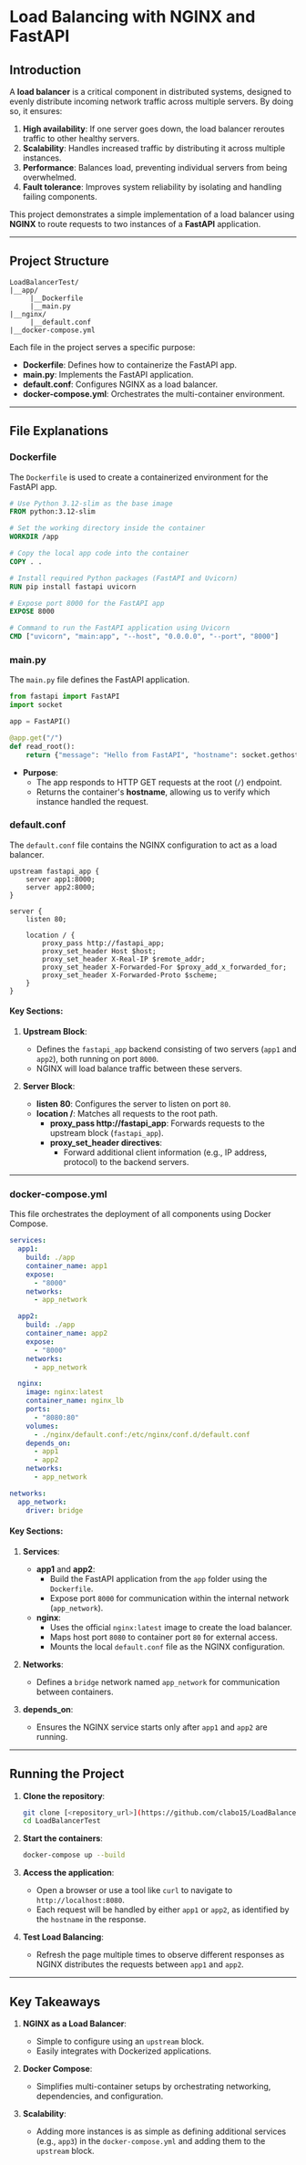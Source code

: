 # Load Balancing with NGINX and FastAPI

## Introduction

A **load balancer** is a critical component in distributed systems, designed to evenly distribute incoming network traffic across multiple servers. By doing so, it ensures:

1. **High availability**: If one server goes down, the load balancer reroutes traffic to other healthy servers.
2. **Scalability**: Handles increased traffic by distributing it across multiple instances.
3. **Performance**: Balances load, preventing individual servers from being overwhelmed.
4. **Fault tolerance**: Improves system reliability by isolating and handling failing components.

This project demonstrates a simple implementation of a load balancer using **NGINX** to route requests to two instances of a **FastAPI** application.

---

## Project Structure

```
LoadBalancerTest/
|__app/
     |__Dockerfile
     |__main.py
|__nginx/
     |__default.conf
|__docker-compose.yml
```

Each file in the project serves a specific purpose:

- **Dockerfile**: Defines how to containerize the FastAPI app.
- **main.py**: Implements the FastAPI application.
- **default.conf**: Configures NGINX as a load balancer.
- **docker-compose.yml**: Orchestrates the multi-container environment.

---

## File Explanations

### **Dockerfile**

The `Dockerfile` is used to create a containerized environment for the FastAPI app.

```dockerfile
# Use Python 3.12-slim as the base image
FROM python:3.12-slim

# Set the working directory inside the container
WORKDIR /app

# Copy the local app code into the container
COPY . .

# Install required Python packages (FastAPI and Uvicorn)
RUN pip install fastapi uvicorn

# Expose port 8000 for the FastAPI app
EXPOSE 8000

# Command to run the FastAPI application using Uvicorn
CMD ["uvicorn", "main:app", "--host", "0.0.0.0", "--port", "8000"]
```

### **main.py**

The `main.py` file defines the FastAPI application.

```python
from fastapi import FastAPI
import socket

app = FastAPI()

@app.get("/")
def read_root():
    return {"message": "Hello from FastAPI", "hostname": socket.gethostname()}
```

- **Purpose**: 
  - The app responds to HTTP GET requests at the root (`/`) endpoint.
  - Returns the container's **hostname**, allowing us to verify which instance handled the request.
  
### **default.conf**

The `default.conf` file contains the NGINX configuration to act as a load balancer.

```nginx
upstream fastapi_app {
    server app1:8000;
    server app2:8000;
}

server {
    listen 80;

    location / {
        proxy_pass http://fastapi_app;
        proxy_set_header Host $host;
        proxy_set_header X-Real-IP $remote_addr;
        proxy_set_header X-Forwarded-For $proxy_add_x_forwarded_for;
        proxy_set_header X-Forwarded-Proto $scheme;
    }
}
```

#### Key Sections:

1. **Upstream Block**:
   - Defines the `fastapi_app` backend consisting of two servers (`app1` and `app2`), both running on port `8000`.
   - NGINX will load balance traffic between these servers.

2. **Server Block**:
   - **listen 80**: Configures the server to listen on port `80`.
   - **location /**: Matches all requests to the root path.
     - **proxy_pass http://fastapi_app**: Forwards requests to the upstream block (`fastapi_app`).
     - **proxy_set_header directives**:
       - Forward additional client information (e.g., IP address, protocol) to the backend servers.

---

### **docker-compose.yml**

This file orchestrates the deployment of all components using Docker Compose.

```yaml
services:
  app1:
    build: ./app
    container_name: app1
    expose:
      - "8000"
    networks:
      - app_network

  app2:
    build: ./app
    container_name: app2
    expose:
      - "8000"
    networks:
      - app_network

  nginx:
    image: nginx:latest
    container_name: nginx_lb
    ports:
      - "8080:80"
    volumes:
      - ./nginx/default.conf:/etc/nginx/conf.d/default.conf
    depends_on:
      - app1
      - app2
    networks:
      - app_network

networks:
  app_network:
    driver: bridge
```

#### Key Sections:

1. **Services**:
   - **app1** and **app2**:
     - Build the FastAPI application from the `app` folder using the `Dockerfile`.
     - Expose port `8000` for communication within the internal network (`app_network`).
   - **nginx**:
     - Uses the official `nginx:latest` image to create the load balancer.
     - Maps host port `8080` to container port `80` for external access.
     - Mounts the local `default.conf` file as the NGINX configuration.

2. **Networks**:
   - Defines a `bridge` network named `app_network` for communication between containers.

3. **depends_on**:
   - Ensures the NGINX service starts only after `app1` and `app2` are running.

---

## Running the Project

1. **Clone the repository**:
   ```bash
   git clone [<repository_url>](https://github.com/clabo15/LoadBalancerTest.git)
   cd LoadBalancerTest
   ```

2. **Start the containers**:
   ```bash
   docker-compose up --build
   ```

3. **Access the application**:
   - Open a browser or use a tool like `curl` to navigate to `http://localhost:8080`.
   - Each request will be handled by either `app1` or `app2`, as identified by the `hostname` in the response.

4. **Test Load Balancing**:
   - Refresh the page multiple times to observe different responses as NGINX distributes the requests between `app1` and `app2`.

---

## Key Takeaways

1. **NGINX as a Load Balancer**:
   - Simple to configure using an `upstream` block.
   - Easily integrates with Dockerized applications.

2. **Docker Compose**:
   - Simplifies multi-container setups by orchestrating networking, dependencies, and configuration.

3. **Scalability**:
   - Adding more instances is as simple as defining additional services (e.g., `app3`) in the `docker-compose.yml` and adding them to the `upstream` block.
